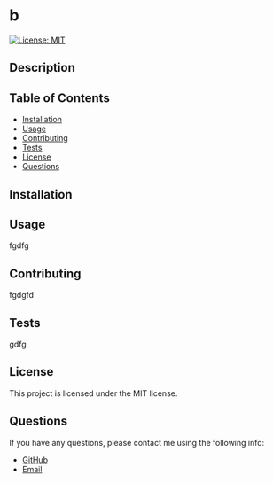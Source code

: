 
# b

[![License: MIT](https://img.shields.io/badge/License-MIT-yellow.svg)](https://opensource.org/licenses/MIT)

## Description



## Table of Contents

- [Installation](#installation)
- [Usage](#usage)
- [Contributing](#contributing)
- [Tests](#tests)
- [License](#license)
- [Questions](#questions)

## Installation



## Usage

fgdfg

## Contributing

fgdgfd

## Tests

gdfg

## License

This project is licensed under the MIT license.

## Questions

If you have any questions, please contact me using the following info:

- [GitHub](https://github.com/DongleJosh)
- [Email](JoshuaJamesRomani@gmail.com)

